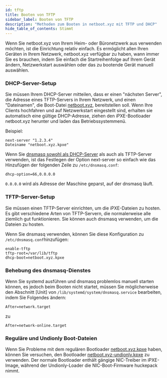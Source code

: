 ```yaml
---
id: tftp
title: Booten von TFTP
sidebar_label: Booten von TFTP
description: "Methoden zum Booten in netboot.xyz mit TFTP und DHCP"
hide_table_of_contents: Stimmt
---
```


Wenn Sie netboot.xyz von Ihrem Heim- oder Büronetzwerk aus verwenden möchten, ist die Einrichtung relativ einfach.  Es ermöglicht allen Ihren Geräten in Ihrem Netzwerk, netboot.xyz verfügbar zu haben, wann immer Sie es brauchen, indem Sie einfach die Startreihenfolge auf Ihrem Gerät ändern, Netzwerkstart auswählen oder das zu bootende Gerät manuell auswählen.

### DHCP-Server-Setup

Sie müssen Ihrem DHCP-Server mitteilen, dass er einen "nächsten Server", die Adresse eines TFTP-Servers in Ihrem Netzwerk, und einen "Dateinamen", die Boot-Datei [netboot.xyz](https://boot.netboot.xyz/ipxe/netboot.xyz.kpxe), bereitstellen soll.  Wenn Ihre Clients hochfahren und auf Netzwerkstart eingestellt sind, erhalten sie automatisch eine gültige DHCP-Adresse, ziehen den iPXE-Bootloader netboot.xyz herunter und laden das Betriebssystemmenü.

Beispiel:

    next-server "1.2.3.4"
    Dateiname "netboot.xyz.kpxe"

Wenn Sie [dnsmasq sowohl als DHCP-Server](https://wiki.archlinux.org/index.php/dnsmasq#DHCP_server) als auch als TFTP-Server verwenden, ist das Festlegen der Option next-server so einfach wie das Hinzufügen der folgenden Zeile zu `/etc/dnsmasq.conf`: 

    dhcp-option=66,0.0.0.0

`0.0.0.0` wird als Adresse der Maschine geparst, auf der dnsmasq läuft.

### TFTP-Server-Setup

Sie müssen einen TFTP-Server einrichten, um die iPXE-Dateien zu hosten.  Es gibt verschiedene Arten von TFTP-Servern, die normalerweise alle ziemlich gut funktionieren.  Sie können auch dnsmasq verwenden, um die Dateien zu hosten.

Wenn Sie dnsmasq verwenden, können Sie diese Konfiguration zu `/etc/dnsmasq.conf`hinzufügen:

    enable-tftp
    tftp-root=/var/lib/tftp
    dhcp-boot=netboot.xyz.kpxe

### Behebung des dnsmasq-Dienstes

Wenn Sie systemd ausführen und dnsmasq problemlos manuell starten können, es jedoch beim Booten nicht startet, müssen Sie möglicherweise den Abschnitt [Unit] von `/lib/systemd/system/dnsmasq.service` bearbeiten, indem Sie Folgendes ändern:

    After=network.target

zu

    After=network-online.target

### Reguläre und Undionly Boot-Dateien

Wenn Sie Probleme mit dem regulären Bootloader [netboot.xyz.kpxe](https://boot.netboot.xyz/ipxe/netboot.xyz.kpxe) haben, können Sie versuchen, den Bootloader [netboot.xyz-undionly.kpxe](https://boot.netboot.xyz/ipxe/netboot.xyz-undionly.kpxe) zu verwenden.  Der normale Bootloader enthält gängige NIC-Treiber im iPXE-Image, während der Undionly-Loader die NIC-Boot-Firmware huckepack nimmt.
